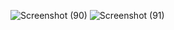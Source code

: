 ![Screenshot (90)](https://github.com/abdo-540/Marvel-the-game/assets/85506481/d3d7b625-5376-49f5-a7a0-2cd32d279b44)
![Screenshot (91)](https://github.com/abdo-540/Marvel-the-game/assets/85506481/ea4092e1-b081-492b-93df-592f7d20ae3c)
